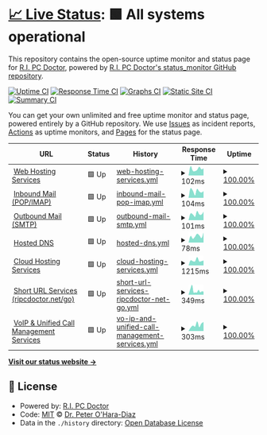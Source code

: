 # [📈 Live Status](https://status.ripcdoctor.net): <!--live status--> **🟩 All systems operational**

This repository contains the open-source uptime monitor and status page for [R.I. PC Doctor](https://ripcdoctor.com), powered by [R.I. PC Doctor's status_monitor GitHub repository](https://github.com/ripcdoctor/status_monitor).

[![Uptime CI](https://github.com/ripcdoctor/status_monitor/workflows/Uptime%20CI/badge.svg)](https://github.com/ripcdoctor/status_monitor/actions?query=workflow%3A%22Uptime+CI%22)
[![Response Time CI](https://github.com/ripcdoctor/status_monitor/workflows/Response%20Time%20CI/badge.svg)](https://github.com/ripcdoctor/status_monitor/actions?query=workflow%3A%22Response+Time+CI%22)
[![Graphs CI](https://github.com/ripcdoctor/status_monitor/workflows/Graphs%20CI/badge.svg)](https://github.com/ripcdoctor/status_monitor/actions?query=workflow%3A%22Graphs+CI%22)
[![Static Site CI](https://github.com/ripcdoctor/status_monitor/workflows/Static%20Site%20CI/badge.svg)](https://github.com/ripcdoctor/status_monitor/actions?query=workflow%3A%22Static+Site+CI%22)
[![Summary CI](https://github.com/ripcdoctor/status_monitor/workflows/Summary%20CI/badge.svg)](https://github.com/ripcdoctor/status_monitor/actions?query=workflow%3A%22Summary+CI%22)

You can get your own unlimited and free uptime monitor and status page, powered entirely by a GitHub repository. We use [Issues](https://github.com/ripcdoctor/status_monitor/issues) as incident reports, [Actions](https://github.com/ripcdoctor/status_monitor/actions) as uptime monitors, and [Pages](https://status.ripcdoctor.net) for the status page.

<!--start: status pages-->
<!-- This summary is generated by Upptime (https://github.com/upptime/upptime) -->
<!-- Do not edit this manually, your changes will be overwritten -->
<!-- prettier-ignore -->
| URL | Status | History | Response Time | Uptime |
| --- | ------ | ------- | ------------- | ------ |
| <img alt="" src="https://ripcdoctor.net/wordpressfavicon.png" height="13"> [Web Hosting Services](https://ripcdoctor.com) | 🟩 Up | [web-hosting-services.yml](https://github.com/ripcdoctor/status_monitor/commits/HEAD/history/web-hosting-services.yml) | <details><summary><img alt="Response time graph" src="./graphs/web-hosting-services/response-time-week.png" height="20"> 102ms</summary><br><a href="https://status.ripcdoctor.net/history/web-hosting-services"><img alt="Response time 133" src="https://img.shields.io/endpoint?url=https%3A%2F%2Fraw.githubusercontent.com%2Fripcdoctor%2Fstatus_monitor%2FHEAD%2Fapi%2Fweb-hosting-services%2Fresponse-time.json"></a><br><a href="https://status.ripcdoctor.net/history/web-hosting-services"><img alt="24-hour response time 111" src="https://img.shields.io/endpoint?url=https%3A%2F%2Fraw.githubusercontent.com%2Fripcdoctor%2Fstatus_monitor%2FHEAD%2Fapi%2Fweb-hosting-services%2Fresponse-time-day.json"></a><br><a href="https://status.ripcdoctor.net/history/web-hosting-services"><img alt="7-day response time 102" src="https://img.shields.io/endpoint?url=https%3A%2F%2Fraw.githubusercontent.com%2Fripcdoctor%2Fstatus_monitor%2FHEAD%2Fapi%2Fweb-hosting-services%2Fresponse-time-week.json"></a><br><a href="https://status.ripcdoctor.net/history/web-hosting-services"><img alt="30-day response time 138" src="https://img.shields.io/endpoint?url=https%3A%2F%2Fraw.githubusercontent.com%2Fripcdoctor%2Fstatus_monitor%2FHEAD%2Fapi%2Fweb-hosting-services%2Fresponse-time-month.json"></a><br><a href="https://status.ripcdoctor.net/history/web-hosting-services"><img alt="1-year response time 133" src="https://img.shields.io/endpoint?url=https%3A%2F%2Fraw.githubusercontent.com%2Fripcdoctor%2Fstatus_monitor%2FHEAD%2Fapi%2Fweb-hosting-services%2Fresponse-time-year.json"></a></details> | <details><summary><a href="https://status.ripcdoctor.net/history/web-hosting-services">100.00%</a></summary><a href="https://status.ripcdoctor.net/history/web-hosting-services"><img alt="All-time uptime 100.00%" src="https://img.shields.io/endpoint?url=https%3A%2F%2Fraw.githubusercontent.com%2Fripcdoctor%2Fstatus_monitor%2FHEAD%2Fapi%2Fweb-hosting-services%2Fuptime.json"></a><br><a href="https://status.ripcdoctor.net/history/web-hosting-services"><img alt="24-hour uptime 100.00%" src="https://img.shields.io/endpoint?url=https%3A%2F%2Fraw.githubusercontent.com%2Fripcdoctor%2Fstatus_monitor%2FHEAD%2Fapi%2Fweb-hosting-services%2Fuptime-day.json"></a><br><a href="https://status.ripcdoctor.net/history/web-hosting-services"><img alt="7-day uptime 100.00%" src="https://img.shields.io/endpoint?url=https%3A%2F%2Fraw.githubusercontent.com%2Fripcdoctor%2Fstatus_monitor%2FHEAD%2Fapi%2Fweb-hosting-services%2Fuptime-week.json"></a><br><a href="https://status.ripcdoctor.net/history/web-hosting-services"><img alt="30-day uptime 100.00%" src="https://img.shields.io/endpoint?url=https%3A%2F%2Fraw.githubusercontent.com%2Fripcdoctor%2Fstatus_monitor%2FHEAD%2Fapi%2Fweb-hosting-services%2Fuptime-month.json"></a><br><a href="https://status.ripcdoctor.net/history/web-hosting-services"><img alt="1-year uptime 100.00%" src="https://img.shields.io/endpoint?url=https%3A%2F%2Fraw.githubusercontent.com%2Fripcdoctor%2Fstatus_monitor%2FHEAD%2Fapi%2Fweb-hosting-services%2Fuptime-year.json"></a></details>
| <img alt="" src="https://ripcdoctor.net/emailfavicon.png" height="13"> [Inbound Mail (POP/IMAP)](ssr18.supercp.com) | 🟩 Up | [inbound-mail-pop-imap.yml](https://github.com/ripcdoctor/status_monitor/commits/HEAD/history/inbound-mail-pop-imap.yml) | <details><summary><img alt="Response time graph" src="./graphs/inbound-mail-pop-imap/response-time-week.png" height="20"> 104ms</summary><br><a href="https://status.ripcdoctor.net/history/inbound-mail-pop-imap"><img alt="Response time 120" src="https://img.shields.io/endpoint?url=https%3A%2F%2Fraw.githubusercontent.com%2Fripcdoctor%2Fstatus_monitor%2FHEAD%2Fapi%2Finbound-mail-pop-imap%2Fresponse-time.json"></a><br><a href="https://status.ripcdoctor.net/history/inbound-mail-pop-imap"><img alt="24-hour response time 105" src="https://img.shields.io/endpoint?url=https%3A%2F%2Fraw.githubusercontent.com%2Fripcdoctor%2Fstatus_monitor%2FHEAD%2Fapi%2Finbound-mail-pop-imap%2Fresponse-time-day.json"></a><br><a href="https://status.ripcdoctor.net/history/inbound-mail-pop-imap"><img alt="7-day response time 104" src="https://img.shields.io/endpoint?url=https%3A%2F%2Fraw.githubusercontent.com%2Fripcdoctor%2Fstatus_monitor%2FHEAD%2Fapi%2Finbound-mail-pop-imap%2Fresponse-time-week.json"></a><br><a href="https://status.ripcdoctor.net/history/inbound-mail-pop-imap"><img alt="30-day response time 117" src="https://img.shields.io/endpoint?url=https%3A%2F%2Fraw.githubusercontent.com%2Fripcdoctor%2Fstatus_monitor%2FHEAD%2Fapi%2Finbound-mail-pop-imap%2Fresponse-time-month.json"></a><br><a href="https://status.ripcdoctor.net/history/inbound-mail-pop-imap"><img alt="1-year response time 120" src="https://img.shields.io/endpoint?url=https%3A%2F%2Fraw.githubusercontent.com%2Fripcdoctor%2Fstatus_monitor%2FHEAD%2Fapi%2Finbound-mail-pop-imap%2Fresponse-time-year.json"></a></details> | <details><summary><a href="https://status.ripcdoctor.net/history/inbound-mail-pop-imap">100.00%</a></summary><a href="https://status.ripcdoctor.net/history/inbound-mail-pop-imap"><img alt="All-time uptime 100.00%" src="https://img.shields.io/endpoint?url=https%3A%2F%2Fraw.githubusercontent.com%2Fripcdoctor%2Fstatus_monitor%2FHEAD%2Fapi%2Finbound-mail-pop-imap%2Fuptime.json"></a><br><a href="https://status.ripcdoctor.net/history/inbound-mail-pop-imap"><img alt="24-hour uptime 100.00%" src="https://img.shields.io/endpoint?url=https%3A%2F%2Fraw.githubusercontent.com%2Fripcdoctor%2Fstatus_monitor%2FHEAD%2Fapi%2Finbound-mail-pop-imap%2Fuptime-day.json"></a><br><a href="https://status.ripcdoctor.net/history/inbound-mail-pop-imap"><img alt="7-day uptime 100.00%" src="https://img.shields.io/endpoint?url=https%3A%2F%2Fraw.githubusercontent.com%2Fripcdoctor%2Fstatus_monitor%2FHEAD%2Fapi%2Finbound-mail-pop-imap%2Fuptime-week.json"></a><br><a href="https://status.ripcdoctor.net/history/inbound-mail-pop-imap"><img alt="30-day uptime 100.00%" src="https://img.shields.io/endpoint?url=https%3A%2F%2Fraw.githubusercontent.com%2Fripcdoctor%2Fstatus_monitor%2FHEAD%2Fapi%2Finbound-mail-pop-imap%2Fuptime-month.json"></a><br><a href="https://status.ripcdoctor.net/history/inbound-mail-pop-imap"><img alt="1-year uptime 100.00%" src="https://img.shields.io/endpoint?url=https%3A%2F%2Fraw.githubusercontent.com%2Fripcdoctor%2Fstatus_monitor%2FHEAD%2Fapi%2Finbound-mail-pop-imap%2Fuptime-year.json"></a></details>
| <img alt="" src="https://ripcdoctor.net/emailfavicon.png" height="13"> [Outbound Mail (SMTP)](ssr18.supercp.com) | 🟩 Up | [outbound-mail-smtp.yml](https://github.com/ripcdoctor/status_monitor/commits/HEAD/history/outbound-mail-smtp.yml) | <details><summary><img alt="Response time graph" src="./graphs/outbound-mail-smtp/response-time-week.png" height="20"> 101ms</summary><br><a href="https://status.ripcdoctor.net/history/outbound-mail-smtp"><img alt="Response time 100" src="https://img.shields.io/endpoint?url=https%3A%2F%2Fraw.githubusercontent.com%2Fripcdoctor%2Fstatus_monitor%2FHEAD%2Fapi%2Foutbound-mail-smtp%2Fresponse-time.json"></a><br><a href="https://status.ripcdoctor.net/history/outbound-mail-smtp"><img alt="24-hour response time 133" src="https://img.shields.io/endpoint?url=https%3A%2F%2Fraw.githubusercontent.com%2Fripcdoctor%2Fstatus_monitor%2FHEAD%2Fapi%2Foutbound-mail-smtp%2Fresponse-time-day.json"></a><br><a href="https://status.ripcdoctor.net/history/outbound-mail-smtp"><img alt="7-day response time 101" src="https://img.shields.io/endpoint?url=https%3A%2F%2Fraw.githubusercontent.com%2Fripcdoctor%2Fstatus_monitor%2FHEAD%2Fapi%2Foutbound-mail-smtp%2Fresponse-time-week.json"></a><br><a href="https://status.ripcdoctor.net/history/outbound-mail-smtp"><img alt="30-day response time 100" src="https://img.shields.io/endpoint?url=https%3A%2F%2Fraw.githubusercontent.com%2Fripcdoctor%2Fstatus_monitor%2FHEAD%2Fapi%2Foutbound-mail-smtp%2Fresponse-time-month.json"></a><br><a href="https://status.ripcdoctor.net/history/outbound-mail-smtp"><img alt="1-year response time 100" src="https://img.shields.io/endpoint?url=https%3A%2F%2Fraw.githubusercontent.com%2Fripcdoctor%2Fstatus_monitor%2FHEAD%2Fapi%2Foutbound-mail-smtp%2Fresponse-time-year.json"></a></details> | <details><summary><a href="https://status.ripcdoctor.net/history/outbound-mail-smtp">100.00%</a></summary><a href="https://status.ripcdoctor.net/history/outbound-mail-smtp"><img alt="All-time uptime 100.00%" src="https://img.shields.io/endpoint?url=https%3A%2F%2Fraw.githubusercontent.com%2Fripcdoctor%2Fstatus_monitor%2FHEAD%2Fapi%2Foutbound-mail-smtp%2Fuptime.json"></a><br><a href="https://status.ripcdoctor.net/history/outbound-mail-smtp"><img alt="24-hour uptime 100.00%" src="https://img.shields.io/endpoint?url=https%3A%2F%2Fraw.githubusercontent.com%2Fripcdoctor%2Fstatus_monitor%2FHEAD%2Fapi%2Foutbound-mail-smtp%2Fuptime-day.json"></a><br><a href="https://status.ripcdoctor.net/history/outbound-mail-smtp"><img alt="7-day uptime 100.00%" src="https://img.shields.io/endpoint?url=https%3A%2F%2Fraw.githubusercontent.com%2Fripcdoctor%2Fstatus_monitor%2FHEAD%2Fapi%2Foutbound-mail-smtp%2Fuptime-week.json"></a><br><a href="https://status.ripcdoctor.net/history/outbound-mail-smtp"><img alt="30-day uptime 100.00%" src="https://img.shields.io/endpoint?url=https%3A%2F%2Fraw.githubusercontent.com%2Fripcdoctor%2Fstatus_monitor%2FHEAD%2Fapi%2Foutbound-mail-smtp%2Fuptime-month.json"></a><br><a href="https://status.ripcdoctor.net/history/outbound-mail-smtp"><img alt="1-year uptime 100.00%" src="https://img.shields.io/endpoint?url=https%3A%2F%2Fraw.githubusercontent.com%2Fripcdoctor%2Fstatus_monitor%2FHEAD%2Fapi%2Foutbound-mail-smtp%2Fuptime-year.json"></a></details>
| <img alt="" src="https://ripcdoctor.net/dnsfavicon.png" height="13"> [Hosted DNS](ssr18.supercp.com) | 🟩 Up | [hosted-dns.yml](https://github.com/ripcdoctor/status_monitor/commits/HEAD/history/hosted-dns.yml) | <details><summary><img alt="Response time graph" src="./graphs/hosted-dns/response-time-week.png" height="20"> 78ms</summary><br><a href="https://status.ripcdoctor.net/history/hosted-dns"><img alt="Response time 81" src="https://img.shields.io/endpoint?url=https%3A%2F%2Fraw.githubusercontent.com%2Fripcdoctor%2Fstatus_monitor%2FHEAD%2Fapi%2Fhosted-dns%2Fresponse-time.json"></a><br><a href="https://status.ripcdoctor.net/history/hosted-dns"><img alt="24-hour response time 117" src="https://img.shields.io/endpoint?url=https%3A%2F%2Fraw.githubusercontent.com%2Fripcdoctor%2Fstatus_monitor%2FHEAD%2Fapi%2Fhosted-dns%2Fresponse-time-day.json"></a><br><a href="https://status.ripcdoctor.net/history/hosted-dns"><img alt="7-day response time 78" src="https://img.shields.io/endpoint?url=https%3A%2F%2Fraw.githubusercontent.com%2Fripcdoctor%2Fstatus_monitor%2FHEAD%2Fapi%2Fhosted-dns%2Fresponse-time-week.json"></a><br><a href="https://status.ripcdoctor.net/history/hosted-dns"><img alt="30-day response time 76" src="https://img.shields.io/endpoint?url=https%3A%2F%2Fraw.githubusercontent.com%2Fripcdoctor%2Fstatus_monitor%2FHEAD%2Fapi%2Fhosted-dns%2Fresponse-time-month.json"></a><br><a href="https://status.ripcdoctor.net/history/hosted-dns"><img alt="1-year response time 81" src="https://img.shields.io/endpoint?url=https%3A%2F%2Fraw.githubusercontent.com%2Fripcdoctor%2Fstatus_monitor%2FHEAD%2Fapi%2Fhosted-dns%2Fresponse-time-year.json"></a></details> | <details><summary><a href="https://status.ripcdoctor.net/history/hosted-dns">100.00%</a></summary><a href="https://status.ripcdoctor.net/history/hosted-dns"><img alt="All-time uptime 100.00%" src="https://img.shields.io/endpoint?url=https%3A%2F%2Fraw.githubusercontent.com%2Fripcdoctor%2Fstatus_monitor%2FHEAD%2Fapi%2Fhosted-dns%2Fuptime.json"></a><br><a href="https://status.ripcdoctor.net/history/hosted-dns"><img alt="24-hour uptime 100.00%" src="https://img.shields.io/endpoint?url=https%3A%2F%2Fraw.githubusercontent.com%2Fripcdoctor%2Fstatus_monitor%2FHEAD%2Fapi%2Fhosted-dns%2Fuptime-day.json"></a><br><a href="https://status.ripcdoctor.net/history/hosted-dns"><img alt="7-day uptime 100.00%" src="https://img.shields.io/endpoint?url=https%3A%2F%2Fraw.githubusercontent.com%2Fripcdoctor%2Fstatus_monitor%2FHEAD%2Fapi%2Fhosted-dns%2Fuptime-week.json"></a><br><a href="https://status.ripcdoctor.net/history/hosted-dns"><img alt="30-day uptime 100.00%" src="https://img.shields.io/endpoint?url=https%3A%2F%2Fraw.githubusercontent.com%2Fripcdoctor%2Fstatus_monitor%2FHEAD%2Fapi%2Fhosted-dns%2Fuptime-month.json"></a><br><a href="https://status.ripcdoctor.net/history/hosted-dns"><img alt="1-year uptime 100.00%" src="https://img.shields.io/endpoint?url=https%3A%2F%2Fraw.githubusercontent.com%2Fripcdoctor%2Fstatus_monitor%2FHEAD%2Fapi%2Fhosted-dns%2Fuptime-year.json"></a></details>
| <img alt="" src="https://ripcdoctor.net/cloudfavicon.png" height="13"> [Cloud Hosting Services](https://ripcdoctor.cloud) | 🟩 Up | [cloud-hosting-services.yml](https://github.com/ripcdoctor/status_monitor/commits/HEAD/history/cloud-hosting-services.yml) | <details><summary><img alt="Response time graph" src="./graphs/cloud-hosting-services/response-time-week.png" height="20"> 1215ms</summary><br><a href="https://status.ripcdoctor.net/history/cloud-hosting-services"><img alt="Response time 2760" src="https://img.shields.io/endpoint?url=https%3A%2F%2Fraw.githubusercontent.com%2Fripcdoctor%2Fstatus_monitor%2FHEAD%2Fapi%2Fcloud-hosting-services%2Fresponse-time.json"></a><br><a href="https://status.ripcdoctor.net/history/cloud-hosting-services"><img alt="24-hour response time 1204" src="https://img.shields.io/endpoint?url=https%3A%2F%2Fraw.githubusercontent.com%2Fripcdoctor%2Fstatus_monitor%2FHEAD%2Fapi%2Fcloud-hosting-services%2Fresponse-time-day.json"></a><br><a href="https://status.ripcdoctor.net/history/cloud-hosting-services"><img alt="7-day response time 1215" src="https://img.shields.io/endpoint?url=https%3A%2F%2Fraw.githubusercontent.com%2Fripcdoctor%2Fstatus_monitor%2FHEAD%2Fapi%2Fcloud-hosting-services%2Fresponse-time-week.json"></a><br><a href="https://status.ripcdoctor.net/history/cloud-hosting-services"><img alt="30-day response time 3280" src="https://img.shields.io/endpoint?url=https%3A%2F%2Fraw.githubusercontent.com%2Fripcdoctor%2Fstatus_monitor%2FHEAD%2Fapi%2Fcloud-hosting-services%2Fresponse-time-month.json"></a><br><a href="https://status.ripcdoctor.net/history/cloud-hosting-services"><img alt="1-year response time 2760" src="https://img.shields.io/endpoint?url=https%3A%2F%2Fraw.githubusercontent.com%2Fripcdoctor%2Fstatus_monitor%2FHEAD%2Fapi%2Fcloud-hosting-services%2Fresponse-time-year.json"></a></details> | <details><summary><a href="https://status.ripcdoctor.net/history/cloud-hosting-services">100.00%</a></summary><a href="https://status.ripcdoctor.net/history/cloud-hosting-services"><img alt="All-time uptime 99.38%" src="https://img.shields.io/endpoint?url=https%3A%2F%2Fraw.githubusercontent.com%2Fripcdoctor%2Fstatus_monitor%2FHEAD%2Fapi%2Fcloud-hosting-services%2Fuptime.json"></a><br><a href="https://status.ripcdoctor.net/history/cloud-hosting-services"><img alt="24-hour uptime 100.00%" src="https://img.shields.io/endpoint?url=https%3A%2F%2Fraw.githubusercontent.com%2Fripcdoctor%2Fstatus_monitor%2FHEAD%2Fapi%2Fcloud-hosting-services%2Fuptime-day.json"></a><br><a href="https://status.ripcdoctor.net/history/cloud-hosting-services"><img alt="7-day uptime 100.00%" src="https://img.shields.io/endpoint?url=https%3A%2F%2Fraw.githubusercontent.com%2Fripcdoctor%2Fstatus_monitor%2FHEAD%2Fapi%2Fcloud-hosting-services%2Fuptime-week.json"></a><br><a href="https://status.ripcdoctor.net/history/cloud-hosting-services"><img alt="30-day uptime 99.35%" src="https://img.shields.io/endpoint?url=https%3A%2F%2Fraw.githubusercontent.com%2Fripcdoctor%2Fstatus_monitor%2FHEAD%2Fapi%2Fcloud-hosting-services%2Fuptime-month.json"></a><br><a href="https://status.ripcdoctor.net/history/cloud-hosting-services"><img alt="1-year uptime 99.38%" src="https://img.shields.io/endpoint?url=https%3A%2F%2Fraw.githubusercontent.com%2Fripcdoctor%2Fstatus_monitor%2FHEAD%2Fapi%2Fcloud-hosting-services%2Fuptime-year.json"></a></details>
| <img alt="" src="https://ripcdoctor.net/go/images/favicon.svg" height="13"> [Short URL Services (ripcdoctor.net/go)](https://ripcdoctor.net/go) | 🟩 Up | [short-url-services-ripcdoctor-net-go.yml](https://github.com/ripcdoctor/status_monitor/commits/HEAD/history/short-url-services-ripcdoctor-net-go.yml) | <details><summary><img alt="Response time graph" src="./graphs/short-url-services-ripcdoctor-net-go/response-time-week.png" height="20"> 349ms</summary><br><a href="https://status.ripcdoctor.net/history/short-url-services-ripcdoctor-net-go"><img alt="Response time 451" src="https://img.shields.io/endpoint?url=https%3A%2F%2Fraw.githubusercontent.com%2Fripcdoctor%2Fstatus_monitor%2FHEAD%2Fapi%2Fshort-url-services-ripcdoctor-net-go%2Fresponse-time.json"></a><br><a href="https://status.ripcdoctor.net/history/short-url-services-ripcdoctor-net-go"><img alt="24-hour response time 279" src="https://img.shields.io/endpoint?url=https%3A%2F%2Fraw.githubusercontent.com%2Fripcdoctor%2Fstatus_monitor%2FHEAD%2Fapi%2Fshort-url-services-ripcdoctor-net-go%2Fresponse-time-day.json"></a><br><a href="https://status.ripcdoctor.net/history/short-url-services-ripcdoctor-net-go"><img alt="7-day response time 349" src="https://img.shields.io/endpoint?url=https%3A%2F%2Fraw.githubusercontent.com%2Fripcdoctor%2Fstatus_monitor%2FHEAD%2Fapi%2Fshort-url-services-ripcdoctor-net-go%2Fresponse-time-week.json"></a><br><a href="https://status.ripcdoctor.net/history/short-url-services-ripcdoctor-net-go"><img alt="30-day response time 499" src="https://img.shields.io/endpoint?url=https%3A%2F%2Fraw.githubusercontent.com%2Fripcdoctor%2Fstatus_monitor%2FHEAD%2Fapi%2Fshort-url-services-ripcdoctor-net-go%2Fresponse-time-month.json"></a><br><a href="https://status.ripcdoctor.net/history/short-url-services-ripcdoctor-net-go"><img alt="1-year response time 451" src="https://img.shields.io/endpoint?url=https%3A%2F%2Fraw.githubusercontent.com%2Fripcdoctor%2Fstatus_monitor%2FHEAD%2Fapi%2Fshort-url-services-ripcdoctor-net-go%2Fresponse-time-year.json"></a></details> | <details><summary><a href="https://status.ripcdoctor.net/history/short-url-services-ripcdoctor-net-go">100.00%</a></summary><a href="https://status.ripcdoctor.net/history/short-url-services-ripcdoctor-net-go"><img alt="All-time uptime 99.94%" src="https://img.shields.io/endpoint?url=https%3A%2F%2Fraw.githubusercontent.com%2Fripcdoctor%2Fstatus_monitor%2FHEAD%2Fapi%2Fshort-url-services-ripcdoctor-net-go%2Fuptime.json"></a><br><a href="https://status.ripcdoctor.net/history/short-url-services-ripcdoctor-net-go"><img alt="24-hour uptime 100.00%" src="https://img.shields.io/endpoint?url=https%3A%2F%2Fraw.githubusercontent.com%2Fripcdoctor%2Fstatus_monitor%2FHEAD%2Fapi%2Fshort-url-services-ripcdoctor-net-go%2Fuptime-day.json"></a><br><a href="https://status.ripcdoctor.net/history/short-url-services-ripcdoctor-net-go"><img alt="7-day uptime 100.00%" src="https://img.shields.io/endpoint?url=https%3A%2F%2Fraw.githubusercontent.com%2Fripcdoctor%2Fstatus_monitor%2FHEAD%2Fapi%2Fshort-url-services-ripcdoctor-net-go%2Fuptime-week.json"></a><br><a href="https://status.ripcdoctor.net/history/short-url-services-ripcdoctor-net-go"><img alt="30-day uptime 99.92%" src="https://img.shields.io/endpoint?url=https%3A%2F%2Fraw.githubusercontent.com%2Fripcdoctor%2Fstatus_monitor%2FHEAD%2Fapi%2Fshort-url-services-ripcdoctor-net-go%2Fuptime-month.json"></a><br><a href="https://status.ripcdoctor.net/history/short-url-services-ripcdoctor-net-go"><img alt="1-year uptime 99.94%" src="https://img.shields.io/endpoint?url=https%3A%2F%2Fraw.githubusercontent.com%2Fripcdoctor%2Fstatus_monitor%2FHEAD%2Fapi%2Fshort-url-services-ripcdoctor-net-go%2Fuptime-year.json"></a></details>
| <img alt="" src="https://ripcdoctor.net/voipfavicon.png" height="13"> [VoIP & Unified Call Management Services](https://peterohara.ddns.net:8089) | 🟩 Up | [vo-ip-and-unified-call-management-services.yml](https://github.com/ripcdoctor/status_monitor/commits/HEAD/history/vo-ip-and-unified-call-management-services.yml) | <details><summary><img alt="Response time graph" src="./graphs/vo-ip-and-unified-call-management-services/response-time-week.png" height="20"> 303ms</summary><br><a href="https://status.ripcdoctor.net/history/vo-ip-and-unified-call-management-services"><img alt="Response time 295" src="https://img.shields.io/endpoint?url=https%3A%2F%2Fraw.githubusercontent.com%2Fripcdoctor%2Fstatus_monitor%2FHEAD%2Fapi%2Fvo-ip-and-unified-call-management-services%2Fresponse-time.json"></a><br><a href="https://status.ripcdoctor.net/history/vo-ip-and-unified-call-management-services"><img alt="24-hour response time 449" src="https://img.shields.io/endpoint?url=https%3A%2F%2Fraw.githubusercontent.com%2Fripcdoctor%2Fstatus_monitor%2FHEAD%2Fapi%2Fvo-ip-and-unified-call-management-services%2Fresponse-time-day.json"></a><br><a href="https://status.ripcdoctor.net/history/vo-ip-and-unified-call-management-services"><img alt="7-day response time 303" src="https://img.shields.io/endpoint?url=https%3A%2F%2Fraw.githubusercontent.com%2Fripcdoctor%2Fstatus_monitor%2FHEAD%2Fapi%2Fvo-ip-and-unified-call-management-services%2Fresponse-time-week.json"></a><br><a href="https://status.ripcdoctor.net/history/vo-ip-and-unified-call-management-services"><img alt="30-day response time 292" src="https://img.shields.io/endpoint?url=https%3A%2F%2Fraw.githubusercontent.com%2Fripcdoctor%2Fstatus_monitor%2FHEAD%2Fapi%2Fvo-ip-and-unified-call-management-services%2Fresponse-time-month.json"></a><br><a href="https://status.ripcdoctor.net/history/vo-ip-and-unified-call-management-services"><img alt="1-year response time 295" src="https://img.shields.io/endpoint?url=https%3A%2F%2Fraw.githubusercontent.com%2Fripcdoctor%2Fstatus_monitor%2FHEAD%2Fapi%2Fvo-ip-and-unified-call-management-services%2Fresponse-time-year.json"></a></details> | <details><summary><a href="https://status.ripcdoctor.net/history/vo-ip-and-unified-call-management-services">100.00%</a></summary><a href="https://status.ripcdoctor.net/history/vo-ip-and-unified-call-management-services"><img alt="All-time uptime 99.94%" src="https://img.shields.io/endpoint?url=https%3A%2F%2Fraw.githubusercontent.com%2Fripcdoctor%2Fstatus_monitor%2FHEAD%2Fapi%2Fvo-ip-and-unified-call-management-services%2Fuptime.json"></a><br><a href="https://status.ripcdoctor.net/history/vo-ip-and-unified-call-management-services"><img alt="24-hour uptime 100.00%" src="https://img.shields.io/endpoint?url=https%3A%2F%2Fraw.githubusercontent.com%2Fripcdoctor%2Fstatus_monitor%2FHEAD%2Fapi%2Fvo-ip-and-unified-call-management-services%2Fuptime-day.json"></a><br><a href="https://status.ripcdoctor.net/history/vo-ip-and-unified-call-management-services"><img alt="7-day uptime 100.00%" src="https://img.shields.io/endpoint?url=https%3A%2F%2Fraw.githubusercontent.com%2Fripcdoctor%2Fstatus_monitor%2FHEAD%2Fapi%2Fvo-ip-and-unified-call-management-services%2Fuptime-week.json"></a><br><a href="https://status.ripcdoctor.net/history/vo-ip-and-unified-call-management-services"><img alt="30-day uptime 99.91%" src="https://img.shields.io/endpoint?url=https%3A%2F%2Fraw.githubusercontent.com%2Fripcdoctor%2Fstatus_monitor%2FHEAD%2Fapi%2Fvo-ip-and-unified-call-management-services%2Fuptime-month.json"></a><br><a href="https://status.ripcdoctor.net/history/vo-ip-and-unified-call-management-services"><img alt="1-year uptime 99.94%" src="https://img.shields.io/endpoint?url=https%3A%2F%2Fraw.githubusercontent.com%2Fripcdoctor%2Fstatus_monitor%2FHEAD%2Fapi%2Fvo-ip-and-unified-call-management-services%2Fuptime-year.json"></a></details>

<!--end: status pages-->

[**Visit our status website →**](https://status.ripcdoctor.net)

## 📄 License

- Powered by: [R.I. PC Doctor](https://github.com/ripcdoctor/status_monitor)
- Code: [MIT](./LICENSE) © [Dr. Peter O'Hara-Diaz](https://ripcdoctor.com)
- Data in the `./history` directory: [Open Database License](https://opendatacommons.org/licenses/odbl/1-0/)
